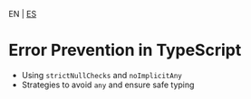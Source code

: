 <!-- MULTILANGUAJE MENU START -->
EN | [ES](https://lckpig.gitbook.io/es-practical-dev-handbook/typescript/error-handling-debugging/error-prevention)
<!-- MULTILANGUAJE MENU END -->

# Error Prevention in TypeScript

- Using `strictNullChecks` and `noImplicitAny`
- Strategies to avoid `any` and ensure safe typing 